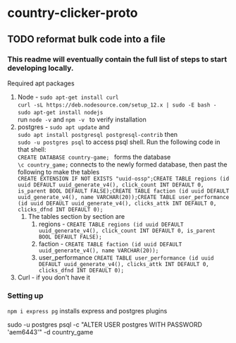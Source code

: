 # country-clicker-proto 
## TODO reformat bulk code into a file 
### This readme will eventually contain the full list of steps to start developing locally.
Required apt packages 

1. Node - `sudo apt-get install curl`<br />`curl -sL https://deb.nodesource.com/setup_12.x | sudo -E bash -`<br />`sudo apt-get install nodejs`<br />
run `node -v` and `npm -v ` to verify installation
2. postgres - `sudo apt update` and<br />
`sudo apt install postgresql postgresql-contrib` then <br />`sudo -u postgres psql` to access psql shell.  Run the following code in that shell:<br />
`CREATE DATABASE country-game; ` forms the database <br />
`\c country_game;` connects to the newly formed database, then past the following to make the tables <br /> `CREATE EXTENSION IF NOT EXISTS "uuid-ossp";CREATE TABLE regions (id uuid DEFAULT uuid_generate_v4(), click_count INT DEFAULT 0, is_parent BOOL DEFAULT FALSE);CREATE TABLE faction (id uuid DEFAULT uuid_generate_v4(), name VARCHAR(20));CREATE TABLE user_performance (id uuid DEFAULT uuid_generate_v4(), clicks_attk INT DEFAULT 0, clicks_dfnd INT DEFAULT 0);`
    1. The tables section by section are  
        1. regions - `CREATE TABLE regions (id uuid DEFAULT uuid_generate_v4(), click_count INT DEFAULT 0, is_parent BOOL DEFAULT FALSE);`
        2. faction - `CREATE TABLE faction (id uuid DEFAULT uuid_generate_v4(), name VARCHAR(20));`
        3. user_performance `CREATE TABLE user_performance (id uuid DEFAULT uuid_generate_v4(), clicks_attk INT DEFAULT 0, clicks_dfnd INT DEFAULT 0);`
3. Curl - if you don't have it
        
        
### Setting up
`npm i express pg` installs express and postgres plugins

 sudo -u postgres psql -c "ALTER USER postgres WITH PASSWORD 'aem6443'" -d country_game
 
